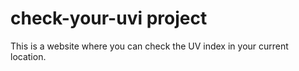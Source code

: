 # check-your-uvi project

This is a website where you can check the UV index in your current location.